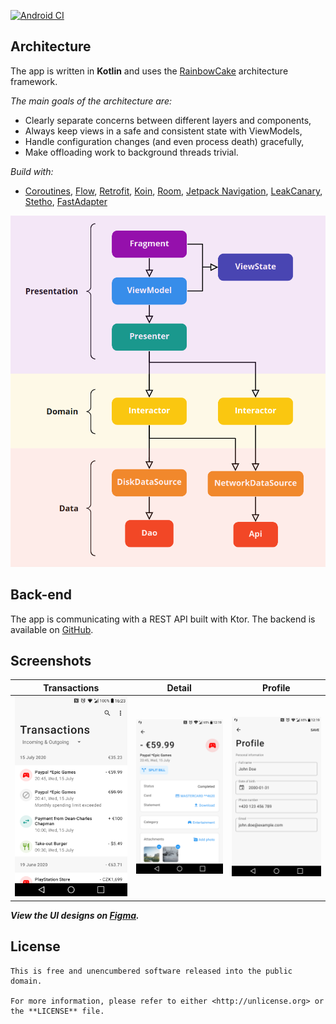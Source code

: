 [![Android CI](https://github.com/Benjiko99/Android-Sample/actions/workflows/android.yml/badge.svg)](https://github.com/Benjiko99/Android-Sample/actions/workflows/android.yml)

## Architecture

The app is written in **Kotlin** and uses the [RainbowCake](https://rainbowcake.dev/) architecture framework.

*The main goals of the architecture are:*

- Clearly separate concerns between different layers and components,
- Always keep views in a safe and consistent state with ViewModels,
- Handle configuration changes (and even process death) gracefully,
- Make offloading work to background threads trivial.

*Build with:*

- [Coroutines](https://kotlinlang.org/docs/reference/coroutines-overview.html),
[Flow](https://kotlinlang.org/docs/reference/coroutines/flow.html),
[Retrofit](https://square.github.io/retrofit/),
[Koin](https://insert-koin.io/),
[Room](https://developer.android.com/topic/libraries/architecture/room/),
[Jetpack Navigation](https://developer.android.com/guide/navigation/),
[LeakCanary](https://square.github.io/leakcanary/),
[Stetho](https://facebook.github.io/stetho/),
[FastAdapter](https://github.com/mikepenz/FastAdapter/)

<img src="/assets/architecture.png" alt="Architecture diagram" width="508" height="562" />

## Back-end

The app is communicating with a REST API built with Ktor.
The backend is available on [GitHub](https://github.com/Benjiko99/Backend-Sample).

## Screenshots

Transactions | Detail | Profile
--- | --- | ---
![](/assets/transactions.png) | ![](/assets/detail%20full.png) | ![](/assets/profile.png)

***View the UI designs on [Figma](https://www.figma.com/file/TzouiZrbhbZw1Q8qnqntQ9/Banking-Sample).***


## License

    This is free and unencumbered software released into the public domain.

    For more information, please refer to either <http://unlicense.org> or the **LICENSE** file.
